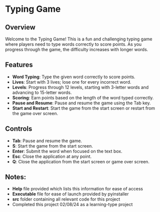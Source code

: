 # Typing Game

## Overview
Welcome to the Typing Game! This is a fun and challenging typing game where players need to type words correctly to score points. As you progress through the game, the difficulty increases with longer words.

## Features
- **Word Typing**: Type the given word correctly to score points.
- **Lives**: Start with 3 lives; lose one for every incorrect word.
- **Levels**: Progress through 12 levels, starting with 3-letter words and advancing to 15-letter words.
- **Scoring**: Earn points based on the length of the word typed correctly.
- **Pause and Resume**: Pause and resume the game using the Tab key.
- **Start and Restart**: Start the game from the start screen or restart from the game over screen.

## Controls
- **Tab**: Pause and resume the game.
- **S**: Start the game from the start screen.
- **Enter**: Submit the word when focused on the text box.
- **Esc**: Close the application at any point.
- **Q**: Close the application from the start screen or game over screen.

## Notes:
 - **Help** file provided which lists this information for ease of access
 - **Executable** file for ease of launch provided by pyinstaller
 - **src** folder containing all relevant code for this project
 - Completed this project 02/08/24 as a learning-type project
